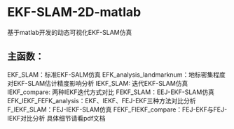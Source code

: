# EKF-SLAM-2D-matlab
基于matlab开发的动态可视化EKF-SLAM仿真
## 主函数：
  EKF_SLAM：标准EKF-SALM仿真
  EFK_analysis_landmarknum：地标密集程度对EKF-SLAM估计精度影响分析
  IEKF_SLAM: 迭代EKF-SLAM仿真
  IEKF_compare: 两种IEKF迭代方式对比
  FEKF_SLAM：EEJ-EKF-SLAM仿真
  EFK_IEKF_FEFK_analysis：EKF、IEKF、FEJ-EKF三种方法对比分析
  F_IEKF_SLAM：FEJ-IEKF-SLAM仿真
  FEKF_FIEKF_compare：FEJ-EKF与FEJ-IEKF对比分析
具体细节请看pdf文档
